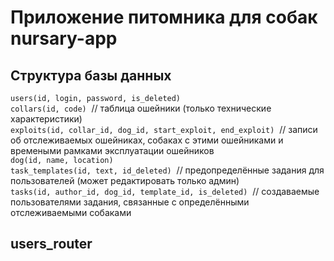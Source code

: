 # Приложение питомника для собак nursary-app

## Структура базы данных

`users(id, login, password, is_deleted)`\
`collars(id, code)` &nbsp;// таблица ошейники (только технические характеристики)\
`exploits(id, collar_id, dog_id, start_exploit, end_exploit)` &nbsp;// записи об отслеживаемых ошейниках, собаках с этими ошейниками и времеными рамками эксплуатации ошейников\
`dog(id, name, location)`\
`task_templates(id, text, id_deleted)` &nbsp;// предопределённые задания для пользователей (может редактировать только админ)\
`tasks(id, author_id, dog_id, template_id, is_deleted)` &nbsp;// создаваемые пользователями задания, связанные с определёнными отслеживаемыми собаками

## users_router


